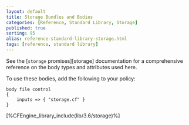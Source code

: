 ```yaml
---
layout: default
title: Storage Bundles and Bodies
categories: [Reference, Standard Library, Storage]
published: true
sorting: 95
alias: reference-standard-library-storage.html
tags: [reference, standard library]
---
```


See the [`storage` promises][storage] documentation for a
comprehensive reference on the body types and attributes used here.

To use these bodies, add the following to your policy:

```cf3
body file control
{
	inputs => { "storage.cf" }
}
```



[%CFEngine_library_include(lib/3.6/storage)%]
